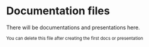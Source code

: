 ﻿# Documentation files

There will be documentations and presentations here.

<sub>You can delete this file after creating the first docs or presentation</sub>